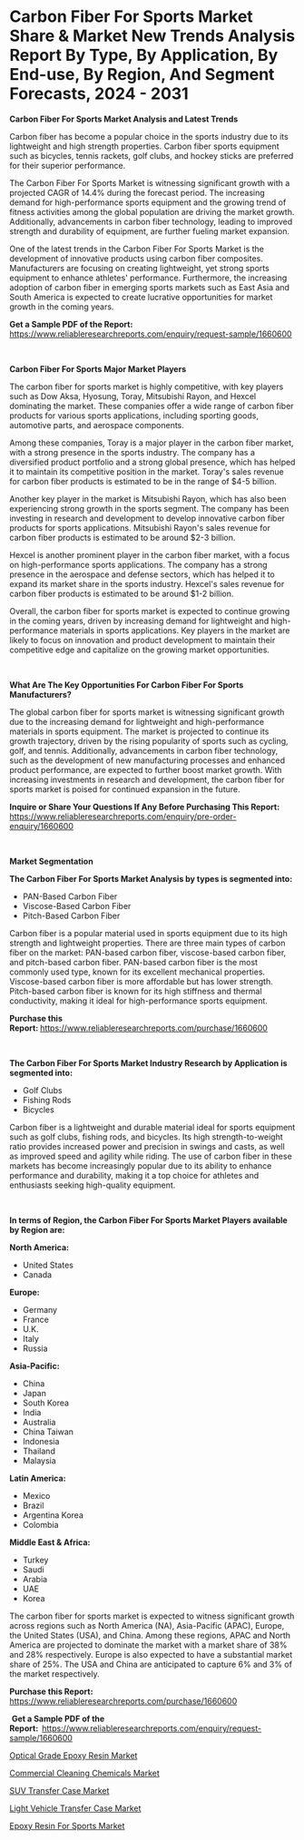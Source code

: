 <p><h1>Carbon Fiber For Sports Market Share & Market New Trends Analysis Report By Type, By Application, By End-use, By Region, And Segment Forecasts, 2024 - 2031</h1></p><p><strong>Carbon Fiber For Sports Market Analysis and Latest Trends</strong></p>
<p><p>Carbon fiber has become a popular choice in the sports industry due to its lightweight and high strength properties. Carbon fiber sports equipment such as bicycles, tennis rackets, golf clubs, and hockey sticks are preferred for their superior performance.</p><p>The Carbon Fiber For Sports Market is witnessing significant growth with a projected CAGR of 14.4% during the forecast period. The increasing demand for high-performance sports equipment and the growing trend of fitness activities among the global population are driving the market growth. Additionally, advancements in carbon fiber technology, leading to improved strength and durability of equipment, are further fueling market expansion.</p><p>One of the latest trends in the Carbon Fiber For Sports Market is the development of innovative products using carbon fiber composites. Manufacturers are focusing on creating lightweight, yet strong sports equipment to enhance athletes' performance. Furthermore, the increasing adoption of carbon fiber in emerging sports markets such as East Asia and South America is expected to create lucrative opportunities for market growth in the coming years.</p></p>
<p><strong>Get a Sample PDF of the Report:&nbsp;</strong> <a href="https://www.reliableresearchreports.com/enquiry/request-sample/1660600">https://www.reliableresearchreports.com/enquiry/request-sample/1660600</a></p>
<p>&nbsp;</p>
<p><strong>Carbon Fiber For Sports Major Market Players</strong></p>
<p><p>The carbon fiber for sports market is highly competitive, with key players such as Dow Aksa, Hyosung, Toray, Mitsubishi Rayon, and Hexcel dominating the market. These companies offer a wide range of carbon fiber products for various sports applications, including sporting goods, automotive parts, and aerospace components.</p><p>Among these companies, Toray is a major player in the carbon fiber market, with a strong presence in the sports industry. The company has a diversified product portfolio and a strong global presence, which has helped it to maintain its competitive position in the market. Toray's sales revenue for carbon fiber products is estimated to be in the range of $4-5 billion.</p><p>Another key player in the market is Mitsubishi Rayon, which has also been experiencing strong growth in the sports segment. The company has been investing in research and development to develop innovative carbon fiber products for sports applications. Mitsubishi Rayon's sales revenue for carbon fiber products is estimated to be around $2-3 billion.</p><p>Hexcel is another prominent player in the carbon fiber market, with a focus on high-performance sports applications. The company has a strong presence in the aerospace and defense sectors, which has helped it to expand its market share in the sports industry. Hexcel's sales revenue for carbon fiber products is estimated to be around $1-2 billion.</p><p>Overall, the carbon fiber for sports market is expected to continue growing in the coming years, driven by increasing demand for lightweight and high-performance materials in sports applications. Key players in the market are likely to focus on innovation and product development to maintain their competitive edge and capitalize on the growing market opportunities.</p></p>
<p>&nbsp;</p>
<p><strong>What Are The Key Opportunities For Carbon Fiber For Sports Manufacturers?</strong></p>
<p><p>The global carbon fiber for sports market is witnessing significant growth due to the increasing demand for lightweight and high-performance materials in sports equipment. The market is projected to continue its growth trajectory, driven by the rising popularity of sports such as cycling, golf, and tennis. Additionally, advancements in carbon fiber technology, such as the development of new manufacturing processes and enhanced product performance, are expected to further boost market growth. With increasing investments in research and development, the carbon fiber for sports market is poised for continued expansion in the future.</p></p>
<p><strong>Inquire or Share Your Questions If Any Before Purchasing This Report:</strong> <a href="https://www.reliableresearchreports.com/enquiry/pre-order-enquiry/1660600">https://www.reliableresearchreports.com/enquiry/pre-order-enquiry/1660600</a></p>
<p>&nbsp;</p>
<p><strong>Market Segmentation</strong></p>
<p><strong>The Carbon Fiber For Sports Market Analysis by types is segmented into:</strong></p>
<p><ul><li>PAN-Based Carbon Fiber</li><li>Viscose-Based Carbon Fiber</li><li>Pitch-Based Carbon Fiber</li></ul></p>
<p><p>Carbon fiber is a popular material used in sports equipment due to its high strength and lightweight properties. There are three main types of carbon fiber on the market: PAN-based carbon fiber, viscose-based carbon fiber, and pitch-based carbon fiber. PAN-based carbon fiber is the most commonly used type, known for its excellent mechanical properties. Viscose-based carbon fiber is more affordable but has lower strength. Pitch-based carbon fiber is known for its high stiffness and thermal conductivity, making it ideal for high-performance sports equipment.</p></p>
<p><strong>Purchase this Report:&nbsp;</strong><a href="https://www.reliableresearchreports.com/purchase/1660600">https://www.reliableresearchreports.com/purchase/1660600</a></p>
<p>&nbsp;</p>
<p><strong>The Carbon Fiber For Sports Market Industry Research by Application is segmented into:</strong></p>
<p><ul><li>Golf Clubs</li><li>Fishing Rods</li><li>Bicycles</li></ul></p>
<p><p>Carbon fiber is a lightweight and durable material ideal for sports equipment such as golf clubs, fishing rods, and bicycles. Its high strength-to-weight ratio provides increased power and precision in swings and casts, as well as improved speed and agility while riding. The use of carbon fiber in these markets has become increasingly popular due to its ability to enhance performance and durability, making it a top choice for athletes and enthusiasts seeking high-quality equipment.</p></p>
<p>&nbsp;</p>
<p><strong>In terms of Region, the Carbon Fiber For Sports Market Players available by Region are:</strong></p>
<p>
    <p> <strong> North America: </strong>
        <ul>
            <li>United States</li>
            <li>Canada</li>
        </ul>
        </p> 
    <p> <strong> Europe: </strong>
        <ul>
            <li>Germany</li>
            <li>France</li>
            <li>U.K.</li>
            <li>Italy</li>
            <li>Russia</li>
        </ul>
        </p> 
    <p> <strong> Asia-Pacific: </strong>
        <ul>
            <li>China</li>
            <li>Japan</li>
            <li>South Korea</li>
            <li>India</li>
            <li>Australia</li>
            <li>China Taiwan</li>
            <li>Indonesia</li>
            <li>Thailand</li>
            <li>Malaysia</li>
        </ul>
        </p> 
    <p> <strong> Latin America: </strong>
        <ul>
            <li>Mexico</li>
            <li>Brazil</li>
            <li>Argentina Korea</li>
            <li>Colombia</li>
        </ul>
        </p> 
    <p> <strong> Middle East & Africa: </strong>
        <ul>
            <li>Turkey</li>
            <li>Saudi</li>
            <li>Arabia</li>
            <li>UAE</li>
            <li>Korea</li>
        </ul>
    </p>
    </p>
<p><p>The carbon fiber for sports market is expected to witness significant growth across regions such as North America (NA), Asia-Pacific (APAC), Europe, the United States (USA), and China. Among these regions, APAC and North America are projected to dominate the market with a market share of 38% and 28% respectively. Europe is also expected to have a substantial market share of 25%. The USA and China are anticipated to capture 6% and 3% of the market respectively.</p></p>
<p><strong>Purchase this Report: </strong><a href="https://www.reliableresearchreports.com/purchase/1660600">https://www.reliableresearchreports.com/purchase/1660600</a></p>
<p>&nbsp;<strong>Get a Sample PDF of the Report:&nbsp;&nbsp;</strong><a href="https://www.reliableresearchreports.com/enquiry/request-sample/1660600">https://www.reliableresearchreports.com/enquiry/request-sample/1660600</a></p>
<p><strong></strong></p>
<p><p><a href="https://github.com/beatblasta/Market-Research-Report-List-2/blob/main/optical-grade-epoxy-resin-market.md">Optical Grade Epoxy Resin Market</a></p><p><a href="https://view.publitas.com/reportprime-1/commercial-cleaning-chemicals-market-a-comprehensive-report-of-its-market-share-growth-trends-2024-2031/">Commercial Cleaning Chemicals Market</a></p><p><a href="https://spotless-saver-8fd.notion.site/Decoding-the-SUV-Transfer-Case-Market-A-Deep-Dive-into-the-Latest-Market-Trends-Market-Segmentatio-6f7a316fda16411eb05ccfbb8ce31448">SUV Transfer Case Market</a></p><p><a href="https://cautious-neon-760.notion.site/Light-Vehicle-Transfer-Case-Market-Analysis-Examines-its-Scope-on-Growth-Opportunities-and-Forecast-2213e6f26ed04d5c93a3e138f1c5297c">Light Vehicle Transfer Case Market</a></p><p><a href="https://github.com/angelajermaine/Market-Research-Report-List-2/blob/main/epoxy-resin-for-sports-market.md">Epoxy Resin For Sports Market</a></p></p>